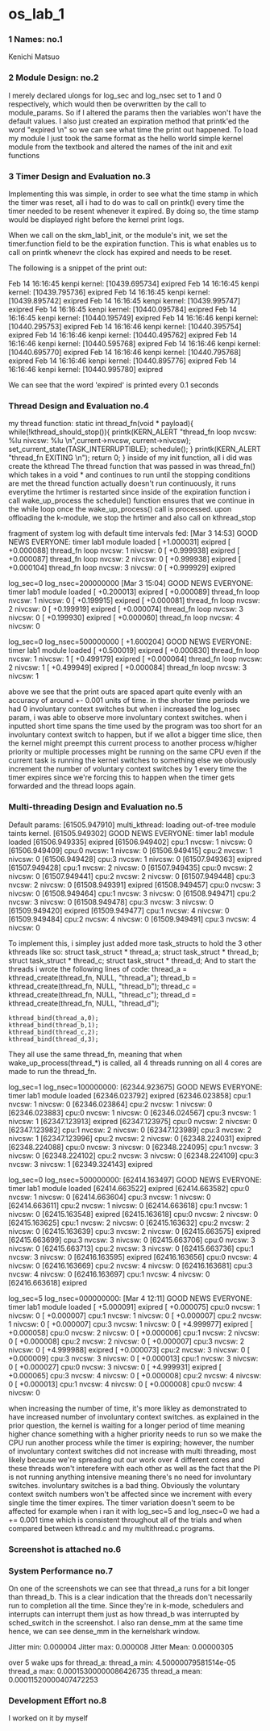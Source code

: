 # os_lab_1

### 1 Names: no.1

Kenichi Matsuo 

### 2 Module Design: no.2

I merely declared ulongs for log_sec and log_nsec set to 1 and 0 respectively,
which would then be overwritten by the call to module_params. So if I altered the params
then the variables won't have the default values. I also just created
an expiration method that printk'ed the word "expired \n" so we can see
what time the print out happened.
To load my module I just took the same format as the hello world simple
kernel module from the textbook and altered the names of the init and exit
functions



### 3 Timer Design and Evaluation no.3

Implementing this was simple, in order to see what the time stamp in which the timer
was reset, all i had to do was to call on printk() every time the timer needed to be 
resent whenever it expired. By doing so, the time stamp would be displayed right before
the kernel print logs. 

When we call on the skm_lab1_init, or the module's init, we set the timer.function 
field to be the expiration function. This is what enables us to call on printk
whenevr the clock has expired and needs to be reset. 

The following is a snippet of the print out:

Feb 14 16:16:45 kenpi kernel: [10439.695734] exipred 
Feb 14 16:16:45 kenpi kernel: [10439.795736] exipred 
Feb 14 16:16:45 kenpi kernel: [10439.895742] exipred 
Feb 14 16:16:45 kenpi kernel: [10439.995747] exipred 
Feb 14 16:16:45 kenpi kernel: [10440.095784] exipred 
Feb 14 16:16:45 kenpi kernel: [10440.195749] exipred 
Feb 14 16:16:46 kenpi kernel: [10440.295753] exipred 
Feb 14 16:16:46 kenpi kernel: [10440.395754] exipred 
Feb 14 16:16:46 kenpi kernel: [10440.495762] exipred 
Feb 14 16:16:46 kenpi kernel: [10440.595768] exipred 
Feb 14 16:16:46 kenpi kernel: [10440.695770] exipred 
Feb 14 16:16:46 kenpi kernel: [10440.795768] exipred 
Feb 14 16:16:46 kenpi kernel: [10440.895776] exipred 
Feb 14 16:16:46 kenpi kernel: [10440.995780] exipred 

We can see that the word 'expired' is printed every 0.1 seconds


### Thread Design and Evaluation no.4

my thread function:
static int thread_fn(void * payload){
	while(!kthread_should_stop()){
		printk(KERN_ALERT "thread_fn loop nvcsw: %lu nivcsw: %lu \n",current->nvcsw, current->nivcsw);
		set_current_state(TASK_INTERRUPTIBLE);
		schedule();
	}
	printk(KERN_ALERT "thread_fn EXITING \n");
    return 0;
}
inside of my init function, all i did was create the kthread
The thread function that was passed in was thread_fn()
which takes in a void * and continues to run until the stopping conditions are met
the thread function actually doesn't run continuously, it runs everytime the 
hrtimer is restarted since inside of the expiration function i call wake_up_process
the schedule() function ensures that we continue in the while loop once 
the wake_up_process() call is processed. 
upon offloading the k-module, we stop the hrtimer and also call on kthread_stop


fragment of system log with default time intervals fed:
[Mar 3 14:53] GOOD NEWS EVERYONE: timer lab1 module loaded 
[  +1.000031] exipred 
[  +0.000088] thread_fn loop nvcsw: 1 nivcsw: 0 
[  +0.999938] exipred 
[  +0.000087] thread_fn loop nvcsw: 2 nivcsw: 0 
[  +0.999938] exipred 
[  +0.000104] thread_fn loop nvcsw: 3 nivcsw: 0 
[  +0.999929] exipred 


log_sec=0 log_nsec=200000000
[Mar 3 15:04] GOOD NEWS EVERYONE: timer lab1 module loaded 
[  +0.200013] exipred 
[  +0.000089] thread_fn loop nvcsw: 1 nivcsw: 0 
[  +0.199915] exipred 
[  +0.000081] thread_fn loop nvcsw: 2 nivcsw: 0 
[  +0.199919] exipred 
[  +0.000074] thread_fn loop nvcsw: 3 nivcsw: 0 
[  +0.199930] exipred 
[  +0.000060] thread_fn loop nvcsw: 4 nivcsw: 0 

log_sec=0 log_nsec=500000000
[  +1.600204] GOOD NEWS EVERYONE: timer lab1 module loaded 
[  +0.500019] exipred 
[  +0.000830] thread_fn loop nvcsw: 1 nivcsw: 1 
[  +0.499179] exipred 
[  +0.000064] thread_fn loop nvcsw: 2 nivcsw: 1 
[  +0.499949] exipred 
[  +0.000084] thread_fn loop nvcsw: 3 nivcsw: 1 

above we see that the print outs are spaced apart quite evenly with an accuracy
of around +- 0.001 units of time. in the shorter time periods we had 
0 involuntary context switches but when i increased the log_nsec param, 
i was able to observe more involuntary context switches. when i inputted short
time spans the time used by the program was too short for an involuntary
context switch to happen, but if we allot a bigger time slice, then
the kernel might preempt this current process to another process w/higher
priority or multiple processes might be running on the same CPU
even if the current task is running the kernel switches to something else
we obviously increment the number of voluntary context switches by 1 every 
time the timer expires since we're forcing this to happen when the timer
gets forwarded and the thread loops again.


### Multi-threading Design and Evaluation no.5

Default params:
[61505.947910] multi_kthread: loading out-of-tree module taints kernel.
[61505.949302] GOOD NEWS EVERYONE: timer lab1 module loaded 
[61506.949335] exipred 
[61506.949402] cpu:1 nvcsw: 1 nivcsw: 0 
[61506.949409] cpu:0 nvcsw: 1 nivcsw: 0 
[61506.949415] cpu:2 nvcsw: 1 nivcsw: 0 
[61506.949428] cpu:3 nvcsw: 1 nivcsw: 0 
[61507.949363] exipred 
[61507.949428] cpu:1 nvcsw: 2 nivcsw: 0 
[61507.949435] cpu:0 nvcsw: 2 nivcsw: 0 
[61507.949441] cpu:2 nvcsw: 2 nivcsw: 0 
[61507.949448] cpu:3 nvcsw: 2 nivcsw: 0 
[61508.949391] exipred 
[61508.949457] cpu:0 nvcsw: 3 nivcsw: 0 
[61508.949464] cpu:1 nvcsw: 3 nivcsw: 0 
[61508.949471] cpu:2 nvcsw: 3 nivcsw: 0 
[61508.949478] cpu:3 nvcsw: 3 nivcsw: 0 
[61509.949420] exipred 
[61509.949477] cpu:1 nvcsw: 4 nivcsw: 0 
[61509.949484] cpu:2 nvcsw: 4 nivcsw: 0 
[61509.949491] cpu:3 nvcsw: 4 nivcsw: 0 

To implement this, i simpley just added more task_structs to hold the 3 other kthreads like so:
struct task_struct * thread_a;
struct task_struct * thread_b;
struct task_struct * thread_c;
struct task_struct * thread_d;
And to start the threads i wrote the following lines of code:
    thread_a = kthread_create(thread_fn, NULL, "thread_a");
    thread_b = kthread_create(thread_fn, NULL, "thread_b");
    thread_c = kthread_create(thread_fn, NULL, "thread_c");
    thread_d = kthread_create(thread_fn, NULL, "thread_d");

    kthread_bind(thread_a,0);
    kthread_bind(thread_b,1);
    kthread_bind(thread_c,2);
    kthread_bind(thread_d,3);
They all use the same thread_fn, meaning that when wake_up_process(thread_*) is called,
all 4 threads running on all 4 cores are made to run the thread_fn.

log_sec=1 log_nsec=100000000:
[62344.923675] GOOD NEWS EVERYONE: timer lab1 module loaded 
[62346.023792] exipred 
[62346.023858] cpu:1 nvcsw: 1 nivcsw: 0 
[62346.023864] cpu:2 nvcsw: 1 nivcsw: 0 
[62346.023883] cpu:0 nvcsw: 1 nivcsw: 0 
[62346.024567] cpu:3 nvcsw: 1 nivcsw: 1 
[62347.123913] exipred 
[62347.123975] cpu:0 nvcsw: 2 nivcsw: 0 
[62347.123982] cpu:1 nvcsw: 2 nivcsw: 0 
[62347.123989] cpu:3 nvcsw: 2 nivcsw: 1 
[62347.123996] cpu:2 nvcsw: 2 nivcsw: 0 
[62348.224031] exipred 
[62348.224088] cpu:0 nvcsw: 3 nivcsw: 0 
[62348.224095] cpu:1 nvcsw: 3 nivcsw: 0 
[62348.224102] cpu:2 nvcsw: 3 nivcsw: 0 
[62348.224109] cpu:3 nvcsw: 3 nivcsw: 1 
[62349.324143] exipred 

log_sec=0 log_nsec=500000000:
[62414.163497] GOOD NEWS EVERYONE: timer lab1 module loaded 
[62414.663522] exipred 
[62414.663582] cpu:0 nvcsw: 1 nivcsw: 0 
[62414.663604] cpu:3 nvcsw: 1 nivcsw: 0 
[62414.663611] cpu:2 nvcsw: 1 nivcsw: 0 
[62414.663618] cpu:1 nvcsw: 1 nivcsw: 0 
[62415.163548] exipred 
[62415.163618] cpu:0 nvcsw: 2 nivcsw: 0 
[62415.163625] cpu:1 nvcsw: 2 nivcsw: 0 
[62415.163632] cpu:2 nvcsw: 2 nivcsw: 0 
[62415.163639] cpu:3 nvcsw: 2 nivcsw: 0 
[62415.663575] exipred 
[62415.663699] cpu:3 nvcsw: 3 nivcsw: 0 
[62415.663706] cpu:0 nvcsw: 3 nivcsw: 0 
[62415.663713] cpu:2 nvcsw: 3 nivcsw: 0 
[62415.663736] cpu:1 nvcsw: 3 nivcsw: 0 
[62416.163595] exipred 
[62416.163656] cpu:0 nvcsw: 4 nivcsw: 0 
[62416.163669] cpu:2 nvcsw: 4 nivcsw: 0 
[62416.163681] cpu:3 nvcsw: 4 nivcsw: 0 
[62416.163697] cpu:1 nvcsw: 4 nivcsw: 0 
[62416.663618] exipred 

log_sec=5 log_nsec=000000000:
[Mar 4 12:11] GOOD NEWS EVERYONE: timer lab1 module loaded 
[  +5.000091] exipred 
[  +0.000075] cpu:0 nvcsw: 1 nivcsw: 0 
[  +0.000007] cpu:1 nvcsw: 1 nivcsw: 0 
[  +0.000007] cpu:2 nvcsw: 1 nivcsw: 0 
[  +0.000007] cpu:3 nvcsw: 1 nivcsw: 0 
[  +4.999977] exipred 
[  +0.000058] cpu:0 nvcsw: 2 nivcsw: 0 
[  +0.000006] cpu:1 nvcsw: 2 nivcsw: 0 
[  +0.000008] cpu:2 nvcsw: 2 nivcsw: 0 
[  +0.000007] cpu:3 nvcsw: 2 nivcsw: 0 
[  +4.999988] exipred 
[  +0.000073] cpu:2 nvcsw: 3 nivcsw: 0 
[  +0.000009] cpu:3 nvcsw: 3 nivcsw: 0 
[  +0.000013] cpu:1 nvcsw: 3 nivcsw: 0 
[  +0.000027] cpu:0 nvcsw: 3 nivcsw: 0 
[  +4.999931] exipred 
[  +0.000065] cpu:3 nvcsw: 4 nivcsw: 0 
[  +0.000008] cpu:2 nvcsw: 4 nivcsw: 0 
[  +0.000013] cpu:1 nvcsw: 4 nivcsw: 0 
[  +0.000008] cpu:0 nvcsw: 4 nivcsw: 0 

when increasing the number of time, it's more likley as demonstrated to have
increased number of involuntary context switches. as explained in the prior 
question, the kernel is waiting for a longer period of time meaning higher chance
something with a higher priority needs to run so we make the CPU run another
process while the timer is expiring; however, the number of involuntary context
switches did not increase with multi threading, most likely because we're spreading 
out our work over 4 different cores and these threads won't interefere with 
each other as well as the fact that the PI is not running anything intensive
meaning there's no need for involuntary switches. involuntary switches is a bad thing.
Obviously the voluntary context switch numbers won't be affected since we increment
with every single time the timer expires. The timer variation doesn't seem to be affected
for example when i ran it with log_sec=5 and log_nsec=0 we had a += 0.001 time 
which is consistent throughout all of the trials and when compared between kthread.c and my
multithread.c programs. 

### Screenshot is attached no.6

### System Performance no.7

On one of the screenshots we can see that thread_a runs for a bit longer than thread_b. 
This is a clear indication that the threads don't necessarily run to completion all the time.
Since they're in k-mode, schedulers and interrupts can interrupt them just as how 
thread_b was interrupted by sched_switch in the screenshot. I also ran dense_mm at the same time
hence, we can see dense_mm in the kernelshark window. 

Jitter min: 0.000004
Jitter max: 0.000008
Jitter Mean: 0.00000305

over 5 wake ups for thread_a:
thread_a min: 4.50000079581514e-05
thread_a max: 0.00015300000086426735
thread_a mean: 0.00011520000407472253


### Development Effort no.8
I worked on it by myself



